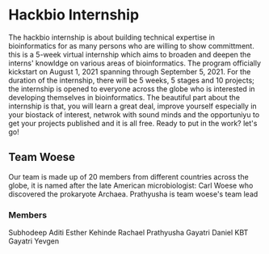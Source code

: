# Hackbio Internship

The hackbio internship is about building technical expertise in bioinformatics for as many persons who are willing to show committment. this is a 5-week virtual internship which aims to broaden and deepen the interns' knowldge on various areas of bioinformatics. The program officially kickstart on August 1, 2021 spanning through September 5, 2021. For the duration of the internship, there will be 5 weeks, 5 stages and 10 projects; the internship is opened to everyone across the globe who is interested in developing themselves in bioinformatics. The beautiful part about the internship is that, you will learn a great deal, improve yourself especially in your biostack of interest, netwrok with sound minds and the opportuniyu to get your projects published and it is all free. Ready to put in the work? let's go!

## Team Woese
Our team is made up of 20 members from different countries across the globe, it is named after the late American microbiologist: Carl Woese who discovered the prokaryote Archaea. Prathyusha is team woese's team lead

### Members
Subhodeep
Aditi
Esther
Kehinde 
Rachael
Prathyusha
Gayatri
Daniel
KBT
Gayatri
Yevgen

